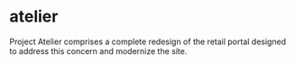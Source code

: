 # atelier
Project Atelier comprises a complete redesign of the retail portal designed to address this concern and modernize the site.